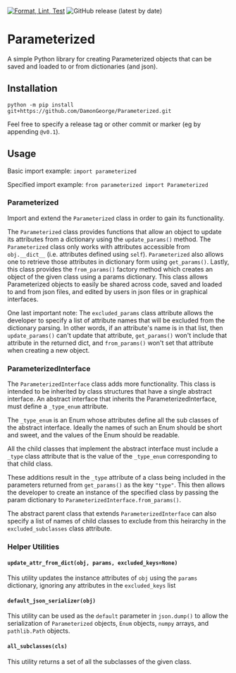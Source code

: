 [![Format, Lint, Test](https://github.com/DamonGeorge/Parameterized/actions/workflows/python-main.yml/badge.svg)](https://github.com/DamonGeorge/Parameterized/actions/workflows/python-main.yml)
![GitHub release (latest by date)](https://img.shields.io/github/v/release/DamonGeorge/Parameterized)

# Parameterized
A simple Python library for creating Parameterized objects that can be saved and loaded to or from dictionaries (and json).

## Installation
```
python -m pip install git+https://github.com/DamonGeorge/Parameterized.git
```
Feel free to specify a release tag or other commit or marker (eg by appending `@v0.1`).

## Usage
Basic import example: `import parameterized`

Specified import example: `from parameterized import Parameterized`

### Parameterized
Import and extend the `Parameterized` class in order to gain its functionality.

The `Parameterized` class provides functions that allow an object to update its attributes from a dictionary using the `update_params()` method. The `Parameterized` class only works with attributes accessible from `obj.__dict__` (i.e. attributes defined using `self`). `Parameterized` also allows one to retrieve those attributes in dictionary form using `get_params()`. Lastly, this class provides the `from_params()` factory method which creates an object of the given class using a params dictionary. This class allows Parameterized objects to easily be shared across code, saved and loaded to and from json files, and edited by users in json files or in graphical interfaces.

One last important note: The `excluded_params` class attribute allows the developer to specify a list of attribute names that will be excluded from the dictionary parsing. In other words, if an attribute's name is in that list, then `update_params()` can't update that attribute, `get_params()` won't include that attribute in the returned dict, and `from_params()` won't set that attribute when creating a new object.

### ParameterizedInterface
The `ParameterizedInterface` class adds more functionality. This class is intended to be inherited by class structures that have a single abstract interface. An abstract interface that inherits the ParameterizedInterface, must define a `_type_enum` attribute.

The `_type_enum` is an Enum whose attributes define all the sub classes of the abstract interface. Ideally the names of such an Enum should be short and sweet, and the values of the Enum should be readable.

All the child classes that implement the abstract interface must include a `_type` class attribute that is the value of the `_type_enum` corresponding to that child class.

These additions result in the `_type` attribute of a class being included in the parameters returned from `get_params()` as the key `"type"`. This then allows the developer to create an instance of the specified class by passing the param dictionary to `ParameterizedInterface.from_params()`.

The abstract parent class that extends `ParameterizedInterface` can also specify a list of names of child classes to exclude from this heirarchy in the `excluded_subclasses` class attribute.

### Helper Utilities
#### `update_attr_from_dict(obj, params, excluded_keys=None)`
This utility updates the instance attributes of `obj` using the `params` dictionary, ignoring any attributes in the `excluded_keys` list

#### `default_json_serializer(obj)`
This utility can be used as the `default` parameter in `json.dump()` to allow the serialization of `Parameterized` objects, `Enum` objects, `numpy` arrays, and `pathlib.Path` objects.

#### `all_subclasses(cls)`
This utility returns a set of all the subclasses of the given class.
